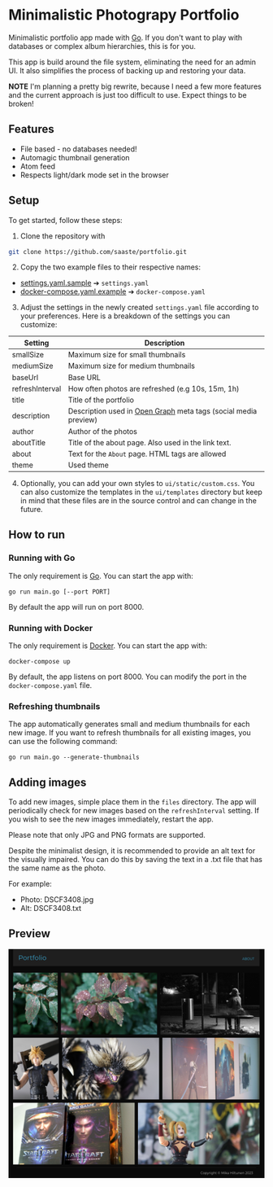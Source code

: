 # Minimalistic Photograpy Portfolio

Minimalistic portfolio app made with [Go](https://go.dev/). If you don't want to play with databases or complex album hierarchies, this is for you.

This app is build around the file system, eliminating the need for an admin UI. It also simplifies the process of backing up and restoring your data.

**NOTE** I'm planning a pretty big rewrite, because I need a few more features and the current approach is just too difficult to use. Expect things to be broken!

## Features
- File based - no databases needed!
- Automagic thumbnail generation
- Atom feed
- Respects light/dark mode set in the browser

## Setup

To get started, follow these steps:

1. Clone the repository with
```bash
git clone https://github.com/saaste/portfolio.git
```


2. Copy the two example files to their respective names:
- [settings.yaml.sample](settings.yaml.sample) ➔ `settings.yaml`
- [docker-compose.yaml.example](docker-compose.yaml.example) ➔ `docker-compose.yaml`

3. Adjust the settings in the newly created `settings.yaml` file according to your preferences. Here is a
breakdown of the settings you can customize:

| Setting           | Description
|------------------ | -------------------------------------------------
| smallSize         | Maximum size for small thumbnails 
| mediumSize        | Maximum size for medium thumbnails
| baseUrl           | Base URL
| refreshInterval   | How often photos are refreshed (e.g 10s, 15m, 1h)
| title             | Title of the portfolio
| description       | Description used in [Open Graph](https://ogp.me/) meta tags (social media preview)
| author            | Author of the photos
| aboutTitle        | Title of the about page. Also used in the link text.
| about             | Text for the `About` page. HTML tags are allowed
| theme             | Used theme

4. Optionally, you can add your own styles to `ui/static/custom.css`. You can also customize the templates in the `ui/templates` directory but keep in
mind that these files are in the source control and can change in the future.

## How to run

### Running with Go
The only requirement is [Go](https://go.dev/). You can start the app with:
```
go run main.go [--port PORT]
```

By default the app will run on port 8000.

### Running with Docker
The only requirement is [Docker](https://www.docker.com/). You can start the app with:
```
docker-compose up
```

By default, the app listens on port 8000. You can modify the port in the `docker-compose.yaml` file.

### Refreshing thumbnails
The app automatically generates small and medium thumbnails for each new image. If you want to refresh
thumbnails for all existing images, you can use the following command:
```
go run main.go --generate-thumbnails
```

## Adding images
To add new images, simple place them in the `files` directory. The app will periodically check for new
images based on the `refreshInterval` setting. If you wish to see the new images immediately, restart
the app.

Please note that only JPG and PNG formats are supported.

Despite the minimalist design, it is recommended to provide an alt text for the visually impaired. You can do this by saving the text in a .txt file that has the same name as the photo.

For example:
- Photo: DSCF3408.jpg
- Alt: DSCF3408.txt

## Preview
![Calendar preview](docs/screenshot.png)
